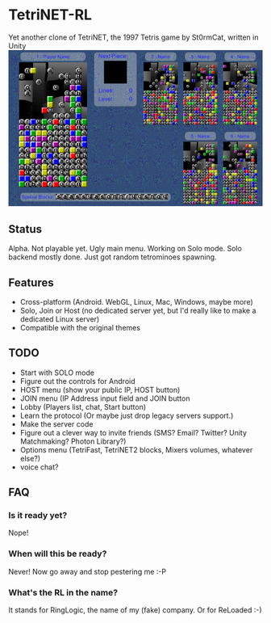 # TetriNET-RL
Yet another clone of TetriNET, the 1997 Tetris game by St0rmCat, written in Unity
![Screenshot](Screenshots/latest.gif)

## Status
Alpha. Not playable yet. Ugly main menu. Working on Solo mode. Solo backend mostly done. Just got random tetrominoes spawning.

## Features
* Cross-platform (Android. WebGL, Linux, Mac, Windows, maybe more)
* Solo, Join or Host (no dedicated server yet, but I'd really like to make a dedicated Linux server)
* Compatible with the original themes

## TODO
* Start with SOLO mode
* Figure out the controls for Android
* HOST menu (show your public IP, HOST button)
* JOIN menu (IP Address input field and JOIN button
* Lobby (Players list, chat, Start button)
* Learn the protocol (Or maybe just drop legacy servers support.)
* Make the server code
* Figure out a clever way to invite friends (SMS? Email? Twitter? Unity Matchmaking? Photon Library?)
* Options menu (TetriFast, TetriNET2 blocks, Mixers volumes, whatever else?)
* voice chat?

## FAQ

### Is it ready yet?
Nope!

### When will this be ready?
Never! Now go away and stop pestering me :-P

### What's the RL in the name?
It stands for RingLogic, the name of my (fake) company. Or for ReLoaded :-)